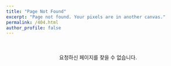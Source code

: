 ```yaml
---
title: "Page Not Found"
excerpt: "Page not found. Your pixels are in another canvas."
permalink: /404.html
author_profile: false
---
```


<br/>
<br/>
<center>요청하신 페이지를 찾을 수 없습니다.</center>

<script>
  var GOOG_FIXURL_LANG = 'en';
  var GOOG_FIXURL_SITE = 'https://bo-ram-jeong.github.io/'
</script>
<script src="https://linkhelp.clients.google.com/tbproxy/lh/wm/fixurl.js">
</script>
